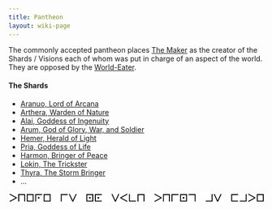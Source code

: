 ```yaml
---
title: Pantheon
layout: wiki-page
---
```


The commonly accepted pantheon places [The Maker](The-Maker) as the creator of the Shards / Visions each of whom was put in charge of an aspect of the world. They are opposed by the [World-Eater](World-Eater).

#### The Shards
- [Aranuo, Lord of Arcana](Aranuo)
- [Arthera, Warden of Nature](Arthera)
- [Alai, Goddess of Ingenuity](Alai)
- [Arum, God of Glory, War, and Soldier](Arum)
- [Hemer, Herald of Light](Hemer)
- [Pria, Goddess of Life](Pria)
- [Harmon, Bringer of Peace](Harmon)
- [Lokin, The Trickster](Lokin)
- [Thyra, The Storm Bringer](Thyra)
- ...

<img src="/assets/images/ciphers/1.png" class="cipher">